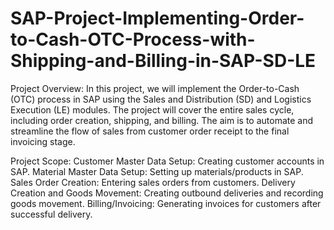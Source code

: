 # SAP-Project-Implementing-Order-to-Cash-OTC-Process-with-Shipping-and-Billing-in-SAP-SD-LE

Project Overview:
In this project, we will implement the Order-to-Cash (OTC) process in SAP using the Sales and Distribution (SD) and Logistics Execution (LE) modules. The project will cover the entire sales cycle, including order creation, shipping, and billing. The aim is to automate and streamline the flow of sales from customer order receipt to the final invoicing stage.

Project Scope:
Customer Master Data Setup: Creating customer accounts in SAP.
Material Master Data Setup: Setting up materials/products in SAP.
Sales Order Creation: Entering sales orders from customers.
Delivery Creation and Goods Movement: Creating outbound deliveries and recording goods movement.
Billing/Invoicing: Generating invoices for customers after successful delivery.
